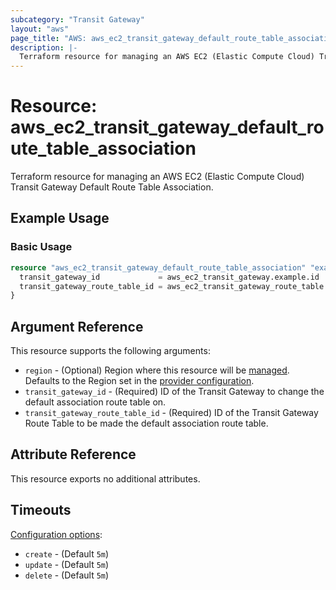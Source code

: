 ```yaml
---
subcategory: "Transit Gateway"
layout: "aws"
page_title: "AWS: aws_ec2_transit_gateway_default_route_table_association"
description: |-
  Terraform resource for managing an AWS EC2 (Elastic Compute Cloud) Transit Gateway Default Route Table Association.
---
```

# Resource: aws_ec2_transit_gateway_default_route_table_association

Terraform resource for managing an AWS EC2 (Elastic Compute Cloud) Transit Gateway Default Route Table Association.

## Example Usage

### Basic Usage

```terraform
resource "aws_ec2_transit_gateway_default_route_table_association" "example" {
  transit_gateway_id             = aws_ec2_transit_gateway.example.id
  transit_gateway_route_table_id = aws_ec2_transit_gateway_route_table.example.id
}
```

## Argument Reference

This resource supports the following arguments:

* `region` - (Optional) Region where this resource will be [managed](https://docs.aws.amazon.com/general/latest/gr/rande.html#regional-endpoints). Defaults to the Region set in the [provider configuration](https://registry.terraform.io/providers/hashicorp/aws/latest/docs#aws-configuration-reference).
* `transit_gateway_id` - (Required) ID of the Transit Gateway to change the default association route table on.
* `transit_gateway_route_table_id` - (Required) ID of the Transit Gateway Route Table to be made the default association route table.

## Attribute Reference

This resource exports no additional attributes.

## Timeouts

[Configuration options](https://developer.hashicorp.com/terraform/language/resources/syntax#operation-timeouts):

* `create` - (Default `5m`)
* `update` - (Default `5m`)
* `delete` - (Default `5m`)
